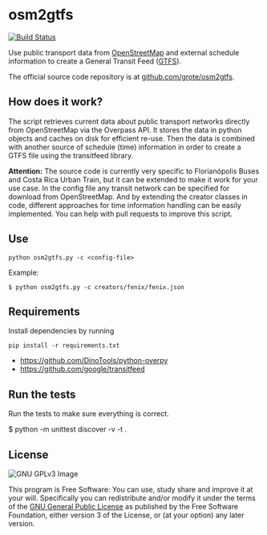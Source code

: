 osm2gtfs
========

[![Build Status](https://travis-ci.org/grote/osm2gtfs.svg?branch=master)](https://travis-ci.org/grote/osm2gtfs)

Use public transport data from [OpenStreetMap](http://www.openstreetmap.org/)
and external schedule information
to create a General Transit Feed ([GTFS](https://developers.google.com/transit/gtfs/)).

The official source code repository is at [github.com/grote/osm2gtfs](https://github.com/grote/osm2gtfs).

How does it work?
-----------------

The script retrieves current data about public transport networks directly from
OpenStreetMap via the Overpass API. It stores the data in python objects and
caches on disk for efficient re-use. Then the data is combined with another
source of schedule (time) information in order to create a GTFS file using the
transitfeed library.

**Attention:** The source code is currently very specific to Florianópolis Buses
and Costa Rica Urban Train, but it can be extended to make it work for your use
case. In the config file any transit network can be specified for download from
OpenStreetMap. And by extending the creator classes in code, different
approaches for time information handling can be easily implemented. You can help
with pull requests to improve this script.

Use
------------

    python osm2gtfs.py -c <config-file>

Example:

    $ python osm2gtfs.py -c creators/fenix/fenix.json

Requirements
------------

Install dependencies by running

    pip install -r requirements.txt

* https://github.com/DinoTools/python-overpy
* https://github.com/google/transitfeed

Run the tests
-------

Run the tests to make sure everything is correct.

  $ python -m unittest discover -v -t .


License
-------

![GNU GPLv3 Image](https://www.gnu.org/graphics/gplv3-127x51.png)

This program is Free Software: You can use, study share and improve it at your
will. Specifically you can redistribute and/or modify it under the terms of the
[GNU General Public License](https://www.gnu.org/licenses/gpl.html) as
published by the Free Software Foundation, either version 3 of the License, or
(at your option) any later version.
